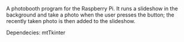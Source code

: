 A photobooth program for the Raspberry Pi. It runs a slideshow in the background and take a photo when the user presses the button; the recently taken photo is then added to the slideshow.

Dependecies: mtTkinter
